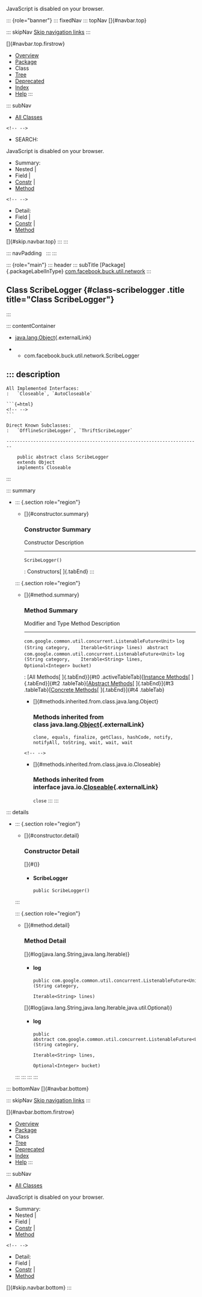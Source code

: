 <div>

JavaScript is disabled on your browser.

</div>

::: {role="banner"}
::: fixedNav
::: topNav
[]{#navbar.top}

::: skipNav
[Skip navigation links](#skip.navbar.top "Skip navigation links")
:::

[]{#navbar.top.firstrow}

-   [Overview](../../../../../index.html)
-   [Package](package-summary.html)
-   Class
-   [Tree](package-tree.html)
-   [Deprecated](../../../../../deprecated-list.html)
-   [Index](../../../../../index-all.html)
-   [Help](../../../../../help-doc.html)
:::

::: subNav
-   [All Classes](../../../../../allclasses.html)

```{=html}
<!-- -->
```
-   SEARCH:

<div>

<div>

JavaScript is disabled on your browser.

</div>

</div>

<div>

-   Summary: 
-   Nested \| 
-   Field \| 
-   [Constr](#constructor.summary) \| 
-   [Method](#method.summary)

```{=html}
<!-- -->
```
-   Detail: 
-   Field \| 
-   [Constr](#constructor.detail) \| 
-   [Method](#method.detail)

</div>

[]{#skip.navbar.top}
:::
:::

::: navPadding
 
:::
:::

::: {role="main"}
::: header
::: subTitle
[Package]{.packageLabelInType} [com.facebook.buck.util.network](package-summary.html)
:::

## Class ScribeLogger {#class-scribelogger .title title="Class ScribeLogger"}
:::

::: contentContainer
-   [java.lang.Object](http://docs.oracle.com/javase/7/docs/api/java/lang/Object.html?is-external=true "class or interface in java.lang"){.externalLink}

-   -   com.facebook.buck.util.network.ScribeLogger

::: description
-   

    All Implemented Interfaces:
    :   `Closeable`, `AutoCloseable`

    ```{=html}
    <!-- -->
    ```

    Direct Known Subclasses:
    :   `OfflineScribeLogger`, `ThriftScribeLogger`

    ------------------------------------------------------------------------

        public abstract class ScribeLogger
        extends Object
        implements Closeable
:::

::: summary
-   ::: {.section role="region"}
    -   []{#constructor.summary}

        ### Constructor Summary

          Constructor        Description
          ------------------ -------------
          `ScribeLogger()`    

          : Constructors[ ]{.tabEnd}
    :::

    ::: {.section role="region"}
    -   []{#method.summary}

        ### Method Summary

          Modifier and Type                                                     Method                                                                           Description
          --------------------------------------------------------------------- -------------------------------------------------------------------------------- -------------
          `com.google.common.util.concurrent.ListenableFuture<Unit>`            `log​(String category,    Iterable<String> lines)`                                 
          `abstract com.google.common.util.concurrent.ListenableFuture<Unit>`   `log​(String category,    Iterable<String> lines,    Optional<Integer> bucket)`    

          : [All Methods[ ]{.tabEnd}]{#t0 .activeTableTab}[[Instance
          Methods](javascript:show(2);)[ ]{.tabEnd}]{#t2
          .tableTab}[[Abstract
          Methods](javascript:show(4);)[ ]{.tabEnd}]{#t3
          .tableTab}[[Concrete
          Methods](javascript:show(8);)[ ]{.tabEnd}]{#t4 .tableTab}

        -   []{#methods.inherited.from.class.java.lang.Object}

            ### Methods inherited from class java.lang.[Object](http://docs.oracle.com/javase/7/docs/api/java/lang/Object.html?is-external=true "class or interface in java.lang"){.externalLink}

            `clone, equals, finalize, getClass, hashCode, notify, notifyAll, toString, wait, wait, wait`

        ```{=html}
        <!-- -->
        ```
        -   []{#methods.inherited.from.class.java.io.Closeable}

            ### Methods inherited from interface java.io.[Closeable](http://docs.oracle.com/javase/7/docs/api/java/io/Closeable.html?is-external=true "class or interface in java.io"){.externalLink}

            `close`
    :::
:::

::: details
-   ::: {.section role="region"}
    -   []{#constructor.detail}

        ### Constructor Detail

        []{#<init>()}

        -   #### ScribeLogger

                public ScribeLogger()
    :::

    ::: {.section role="region"}
    -   []{#method.detail}

        ### Method Detail

        []{#log(java.lang.String,java.lang.Iterable)}

        -   #### log

            ``` methodSignature
            public com.google.common.util.concurrent.ListenableFuture<Unit> log​(String category,
                                                                                Iterable<String> lines)
            ```

        []{#log(java.lang.String,java.lang.Iterable,java.util.Optional)}

        -   #### log

            ``` methodSignature
            public abstract com.google.common.util.concurrent.ListenableFuture<Unit> log​(String category,
                                                                                         Iterable<String> lines,
                                                                                         Optional<Integer> bucket)
            ```
    :::
:::
:::
:::

::: bottomNav
[]{#navbar.bottom}

::: skipNav
[Skip navigation links](#skip.navbar.bottom "Skip navigation links")
:::

[]{#navbar.bottom.firstrow}

-   [Overview](../../../../../index.html)
-   [Package](package-summary.html)
-   Class
-   [Tree](package-tree.html)
-   [Deprecated](../../../../../deprecated-list.html)
-   [Index](../../../../../index-all.html)
-   [Help](../../../../../help-doc.html)
:::

::: subNav
-   [All Classes](../../../../../allclasses.html)

<div>

<div>

JavaScript is disabled on your browser.

</div>

</div>

<div>

-   Summary: 
-   Nested \| 
-   Field \| 
-   [Constr](#constructor.summary) \| 
-   [Method](#method.summary)

```{=html}
<!-- -->
```
-   Detail: 
-   Field \| 
-   [Constr](#constructor.detail) \| 
-   [Method](#method.detail)

</div>

[]{#skip.navbar.bottom}
:::
